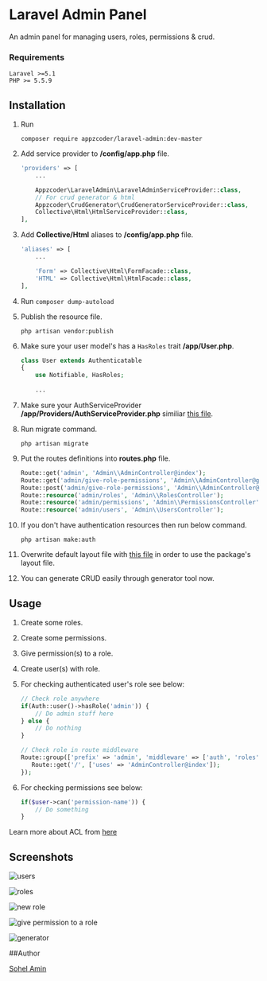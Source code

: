 # Laravel Admin Panel
An admin panel for managing users, roles, permissions & crud.

### Requirements
    Laravel >=5.1
    PHP >= 5.5.9

## Installation

1. Run
    ```
    composer require appzcoder/laravel-admin:dev-master
    ```

2. Add service provider to **/config/app.php** file.
    ```php
    'providers' => [
        ...

        Appzcoder\LaravelAdmin\LaravelAdminServiceProvider::class,
        // For crud generator & html
        Appzcoder\CrudGenerator\CrudGeneratorServiceProvider::class,
        Collective\Html\HtmlServiceProvider::class,
    ],
    ```
3. Add **Collective/Html** aliases to **/config/app.php** file.
    ```php
    'aliases' => [
        ...

        'Form' => Collective\Html\FormFacade::class,
        'HTML' => Collective\Html\HtmlFacade::class,
    ],
    ```
4. Run ```composer dump-autoload```

5. Publish the resource file.
    ```
    php artisan vendor:publish
    ```

6. Make sure your user model's has a ```HasRoles``` trait **/app/User.php**.
    ```php
    class User extends Authenticatable
    {
        use Notifiable, HasRoles;
        
        ...
    ```
7. Make sure your AuthServiceProvider **/app/Providers/AuthServiceProvider.php** similiar [this file](https://github.com/appzcoder/laravel-admin/blob/master/src/publish/Providers/AuthServiceProvider.php).

8. Run migrate command.
    ```
    php artisan migrate
    ```

9. Put the routes definitions into **routes.php** file.

    ```php
    Route::get('admin', 'Admin\\AdminController@index');
    Route::get('admin/give-role-permissions', 'Admin\\AdminController@getGiveRolePermissions');
    Route::post('admin/give-role-permissions', 'Admin\\AdminController@postGiveRolePermissions');
    Route::resource('admin/roles', 'Admin\\RolesController');
    Route::resource('admin/permissions', 'Admin\\PermissionsController');
    Route::resource('admin/users', 'Admin\\UsersController');
    ```

10. If you don't have authentication resources then run below command.
    ```
    php artisan make:auth
    ```

11. Overwrite default layout file with [this file](https://github.com/appzcoder/laravel-admin/blob/master/src/publish/views/layouts/app.blade.php) in order to use the package's layout file.

12. You can generate CRUD easily through generator tool now.

## Usage

1. Create some roles.

2. Create some permissions.

3. Give permission(s) to a role.

4. Create user(s) with role.

5. For checking authenticated user's role see below:

    ```php
    // Check role anywhere
    if(Auth::user()->hasRole('admin')) {
        // Do admin stuff here
    } else {
        // Do nothing
    }

    // Check role in route middleware
    Route::group(['prefix' => 'admin', 'middleware' => ['auth', 'roles'], 'roles' => 'admin'], function () {
       Route::get('/', ['uses' => 'AdminController@index']);
    });
    ```

6. For checking permissions see below:

    ```php
    if($user->can('permission-name')) {
        // Do something
    }
    ```

Learn more about ACL from [here](https://laravel.com/docs/5.3/authorization)

## Screenshots

![users](https://cloud.githubusercontent.com/assets/1708683/14051377/97bd54ee-f2ec-11e5-98b4-ebc8f11aaa10.png)

![roles](https://cloud.githubusercontent.com/assets/1708683/14051202/56c100fe-f2eb-11e5-87a1-bee47fd4b91b.png)

![new role](https://cloud.githubusercontent.com/assets/1708683/14051206/5e34c7da-f2eb-11e5-8164-8dce161d8621.png)

![give permission to a role](https://cloud.githubusercontent.com/assets/1708683/14051216/685f8f24-f2eb-11e5-8c4b-3c5575c62aa1.png)

![generator](https://cloud.githubusercontent.com/assets/1708683/14060938/6874fd52-f39d-11e5-96ca-a828856e70cc.png)


##Author

[Sohel Amin](http://www.sohelamin.com)
